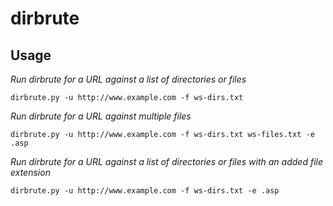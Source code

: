 # dirbrute

## Usage

*Run dirbrute for a URL against a list of directories or files*

`dirbrute.py -u http://www.example.com -f ws-dirs.txt`

*Run dirbrute for a URL against multiple files*

`dirbrute.py -u http://www.example.com -f ws-dirs.txt ws-files.txt -e .asp`

*Run dirbrute for a URL against a list of directories or files with an added file extension*

`dirbrute.py -u http://www.example.com -f ws-dirs.txt -e .asp`


